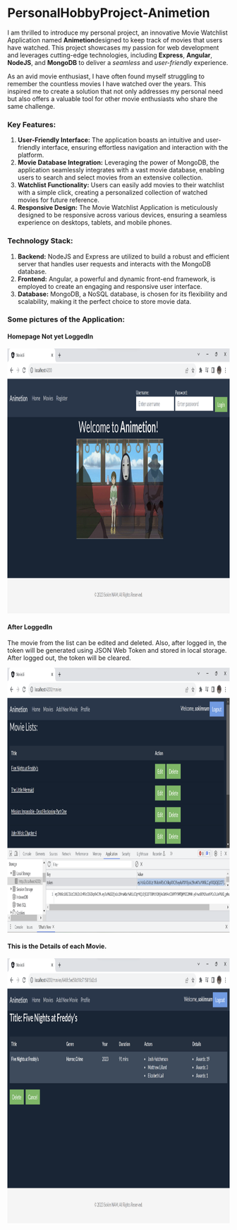 # PersonalHobbyProject-Animetion
I am thrilled to introduce my personal project, an innovative Movie Watchlist Application named <b>Animetion</b>designed to keep track of movies that users have watched. This project showcases my passion for web development and leverages cutting-edge technologies, including <b>Express</b>, <b>Angular</b>, <b>NodeJS</b>, and <b>MongoDB</b> to deliver a <i>seamless</i> and <i>user-friendly</i> experience.

As an avid movie enthusiast, I have often found myself struggling to remember the countless movies I have watched over the years. This inspired me to create a solution that not only addresses my personal need but also offers a valuable tool for other movie enthusiasts who share the same challenge.

<h3>Key Features:</h3>

<ol>
    <li><b>User-Friendly Interface:</b> The application boasts an intuitive and user-friendly interface, ensuring effortless navigation and interaction with the platform.</li>
    <li><b>Movie Database Integration:</b> Leveraging the power of MongoDB, the application seamlessly integrates with a vast movie database, enabling users to search and select movies from an extensive collection.</li>
    <li><b>Watchlist Functionality:</b> Users can easily add movies to their watchlist with a simple click, creating a personalized collection of watched movies for future reference.</li>
    <li><b>Responsive Design:</b> The Movie Watchlist Application is meticulously designed to be responsive across various devices, ensuring a seamless experience on desktops, tablets, and mobile phones.</li>
</ol>

<h3>Technology Stack:</h3>
<ol>
    <li><b>Backend:</b> NodeJS and Express are utilized to build a robust and efficient server that handles user requests and interacts with the MongoDB     database.</li>
    <li><b>Frontend:</b> Angular, a powerful and dynamic front-end framework, is employed to create an engaging and responsive user interface.</li>
    <li><b>Database:</b> MongoDB, a NoSQL database, is chosen for its flexibility and scalability, making it the perfect choice to store movie data.</li>
</ol>

<h3>Some pictures of the Application:</h3>
<h4>Homepage Not yet LoggedIn</h4>
<img src="public/movie-ui/src/assets/images/Homepage-Before-LoggedIn.png" alt="Girl in a jacket" width="auto" height="600">
<h4>After LoggedIn</h4>
<p>The movie from the list can be edited and deleted. Also, after logged in, the token will be generated using JSON Web Token and stored in local storage. After logged out, the token will be cleared. </p>
<img src="public/movie-ui/src/assets/images/Screenshot 2023-05-26 175210.png" alt="Girl in a jacket" width="auto" height="600">
<h4>This is the Details of each Movie. </h4>
<img src="public/movie-ui/src/assets/images/Screenshot 2023-08-07 143243.png" alt="Girl in a jacket" width="auto" height="600">
